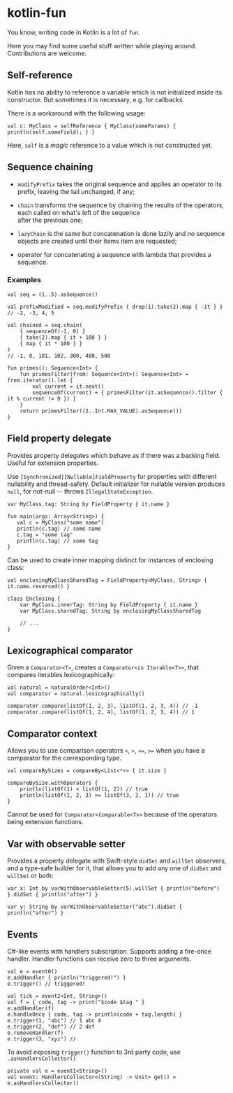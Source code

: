 # kotlin-fun

You know, writing code in Kotlin is a lot of `fun`. 

Here you may find some useful stuff written while playing around. Contributions are welcome.

## Self-reference

Kotlin has no ability to reference a variable which is not initialized inside its constructor.
But sometimes it is necessary, e.g. for callbacks.

There is a workaround with the following usage:

    val c: MyClass = selfReference { MyClass(someParams) { println(self.someField); } }
    
Here, `self` is a *magic* reference to a value which is not constructed yet.

## Sequence chaining

* `modifyPrefix` takes the original sequence and applies an operator to its prefix, leaving the
 tail unchanged, if any;

* `chain` transforms the sequence by chaining the results of the operators, each called on what's left of the sequence  
 after the previous one;
 
* `lazyChain` is the same but concatenation is done lazily and no sequence objects are created until their items item are
 requested;
  
* operator for concatenating a sequence with lambda that provides a sequence.

### Examples

    val seq = (1..5).asSequence()
    
    val prefixModified = seq.modifyPrefix { drop(1).take(2).map { -it } } // -2, -3, 4, 5 
    
    val chained = seq.chain(
        { sequenceOf(-1, 0) }
        { take(2).map { it + 100 } }
        { map { it * 100 } }
    )
    // -1, 0, 101, 102, 300, 400, 500
    
    fun primes(): Sequence<Int> {
        fun primesFilter(from: Sequence<Int>): Sequence<Int> = from.iterator().let {
            val current = it.next()
            sequenceOf(current) + { primesFilter(it.asSequence().filter { it % current != 0 }) }
        }
        return primesFilter((2..Int.MAX_VALUE).asSequence())
    }    
    
## Field property delegate
    
Provides property delegates which behave as if there was a backing field. Useful for extension properties.
    
Use `[Synchronized][Nullable]FieldProperty` for properties with different nullability and thread-safety. 
Default initializer for nullable version produces `null`, for not-null -- throws `IllegalStateException`.

    var MyClass.tag: String by FieldProperty { it.name }
    
    fun main(args: Array<String>) {
       val c = MyClass("some name")
       println(c.tag) // some name
       c.tag = "some tag"
       println(c.tag) // some tag
    }
    
Can be used to create inner mapping distinct for instances of enclosing class:

    val enclosingMyClassSharedTag = FieldProperty<MyClass, String> { it.name.reversed() }

    class Enclosing {    
        var MyClass.innerTag: String by FieldProperty { it.name }
        var MyClass.sharedTag: String by enclosingMyClassSharedTag
        
        // ...
    }    
    
## Lexicographical comparator

Given a `Comparator<T>`, creates a `Comparator<in Iterable<T>>`, that compares iterables lexicographically:

    val natural = naturalOrder<Int>()
    val comparator = natural.lexicographically()
    
    comparator.compare(listOf(1, 2, 3), listOf(1, 2, 3, 4)) // -1
    comparator.compare(listOf(1, 2, 4), listOf(1, 2, 3, 4)) // 1
    
## Comparator context

Allows you to use comparison operators `<`, `>`, `<=`, `>=` when you have a comparator for the corresponding type. 

    val compareBySizes = compareBy<List<*>> { it.size }
    
    compareBySize.withOperators {
        println(listOf(1) < listOf(1, 2)) // true
        println(listOf(1, 2, 3) >= listOf(3, 2, 1)) // true
    }

Cannot be used for `Comparator<Comparable<T>>` because of the operators being extension functions.
    
## Var with observable setter

Provides a property delegate with Swift-style `didSet` and `willSet` observers, and a type-safe builder for it, that allows you to add any one of `didSet` and `willSet` or both:

    var x: Int by varWithObservableSetter(5).willSet { println("before") }.didSet { println("after") }
    
    var y: String by varWithObservableSetter("abc").didSet { println("after") }
    
## Events

C#-like events with handlers subscription. Supports adding a fire-once handler. Handler functions can receive zero to three arguments.

    val e = event0()
    e.addHandler { println("triggered!") }
    e.trigger() // triggered!
    
    val tick = event2<Int, String>()
    val f = { code, tag -> print("$code $tag " }
    e.addHandler(f)
    e.handleOnce { code, tag -> println(code + tag.length) }
    e.trigger(1, "abc") // 1 abc 4
    e.trigger(2, "def") // 2 def
    e.removeHandler(f)
    e.trigger(3, "xyz") //
    
To avoid exposing `trigger()` function to 3rd party code, use `.asHandlersCollector()`

    private val e = event1<String>()
    val event: HandlersCollector<(String) -> Unit> get() = e.asHandlersCollector()
